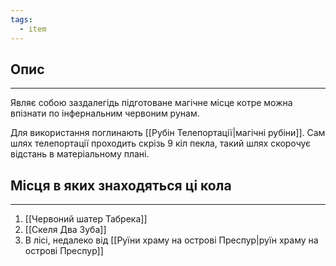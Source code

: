 ```yaml
---
tags:
  - item
---
```

## Опис
---
Являє собою заздалегідь підготоване магічне місце котре можна впізнати по інфернальним червоним рунам.  

Для використання поглинають [[Рубін Телепортації|магічні рубіни]]. Сам шлях телепортації проходить скрізь 9 кіл пекла, такий шлях скорочує відстань в матеріальному плані.  

## Місця в яких знаходяться ці кола
---
1. [[Червоний шатер Табрека]]  
2. [[Скеля Два Зуба]]  
3. В лісі, недалеко від [[Руїни храму на острові Преспур|руїн храму на острові Преспур]]  